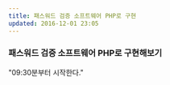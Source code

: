 ```yaml
---
title: 패스워드 검증 소프트웨어 PHP로 구현
updated: 2016-12-01 23:05
---
```


### 패스워드 검증 소프트웨어 PHP로 구현해보기

"09:30분부터 시작한다."


